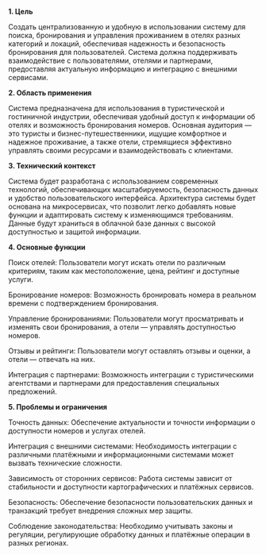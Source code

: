 **1. Цель**

Создать централизованную и удобную в использовании систему для поиска, бронирования и управления проживанием в отелях разных категорий и локаций, обеспечивая надежность и безопасность бронирования для пользователей. Система должна поддерживать взаимодействие с пользователями, отелями и партнерами, предоставляя актуальную информацию и интеграцию с внешними сервисами.

**2. Область применения**

Система предназначена для использования в туристической и гостиничной индустрии, обеспечивая удобный доступ к информации об отелях и возможность бронирования номеров. Основная аудитория — это туристы и бизнес-путешественники, ищущие комфортное и надежное проживание, а также отели, стремящиеся эффективно управлять своими ресурсами и взаимодействовать с клиентами.

**3. Технический контекст**

Система будет разработана с использованием современных технологий, обеспечивающих масштабируемость, безопасность данных и удобство пользовательского интерфейса. Архитектура системы будет основана на микросервисах, что позволит легко добавлять новые функции и адаптировать систему к изменяющимся требованиям. Данные будут храниться в облачной базе данных с высокой доступностью и защитой информации.

**4. Основные функции**

Поиск отелей: Пользователи могут искать отели по различным критериям, таким как местоположение, цена, рейтинг и доступные услуги.

Бронирование номеров: Возможность бронировать номера в реальном времени с подтверждением бронирования.

Управление бронированиями: Пользователи могут просматривать и изменять свои бронирования, а отели — управлять доступностью номеров.

Отзывы и рейтинги: Пользователи могут оставлять отзывы и оценки, а отели — отвечать на них.

Интеграция с партнерами: Возможность интеграции с туристическими агентствами и партнерами для предоставления специальных предложений.

**5. Проблемы и ограничения**

Точность данных: Обеспечение актуальности и точности информации о доступности номеров и услугах отелей.

Интеграция с внешними системами: Необходимость интеграции с различными платёжными и информационными системами может вызвать технические сложности.

Зависимость от сторонних сервисов: Работа системы зависит от стабильности и доступности картографических и платёжных сервисов.

Безопасность: Обеспечение безопасности пользовательских данных и транзакций требует внедрения сложных мер защиты.

Соблюдение законодательства: Необходимо учитывать законы и регуляции, регулирующие обработку данных и платёжные операции в разных регионах.

